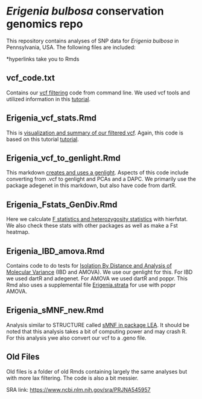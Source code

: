 # *Erigenia bulbosa* conservation genomics repo

This repository contains analyses of SNP data for *Erigenia bulbosa* in Pennsylvania, USA. The following files are included:

*hyperlinks take you to Rmds

## vcf_code.txt
Contains our [vcf filtering](vcf_code.txt) code from command line. We used vcf tools and utilized information in this [tutorial](https://speciationgenomics.github.io/filtering_vcfs/).

## Erigenia_vcf_stats.Rmd
This is [visualization and summary of our filtered vcf](Erigenia_vcf_stats.Rmd). Again, this code is based on this tutorial [tutorial](https://speciationgenomics.github.io/filtering_vcfs/).

## Erigenia_vcf_to_genlight.Rmd
This markdown [creates and uses a genlight](Erigenia_vcf_to_genlight.Rmd). Aspects of this code include converting from .vcf to genlight and PCAs and a DAPC. 
We primarily use the package adegenet in this markdown, but also have code from dartR.

## Erigenia_Fstats_GenDiv.Rmd
Here we calculate [F statistics and heterozygosity statistics](Erigenia_Fstats_GenDiv.Rmd) with hierfstat. We also check these stats with other packages as well as make a Fst heatmap.

## Erigenia_IBD_amova.Rmd
Contains code to do tests for [Isolation By Distance and Analysis of Molecular Variance](Erigenia_IBD_amova.Rmd) (IBD and AMOVA). We use our genlight for this. 
For IBD we used dartR and adegenet. For AMOVA we used dartR and poppr. This Rmd also uses a supplemental file [Erigenia.strata](Erigenia.strata) for use with poppr AMOVA. 

## Erigenia_sMNF_new.Rmd
Analysis similar to STRUCTURE called [sMNF in package LEA](Erigenia_sMNF_new.Rmd). It should be noted that this analysis takes a bit of computing power and may crash R. 
For this analysis ywe also convert our vcf to a .geno file. 

## Old Files
Old files is a folder of old Rmds containing largely the same analyses but with more lax filtering. The code is also a bit messier. 


SRA link: https://www.ncbi.nlm.nih.gov/sra/PRJNA545957
